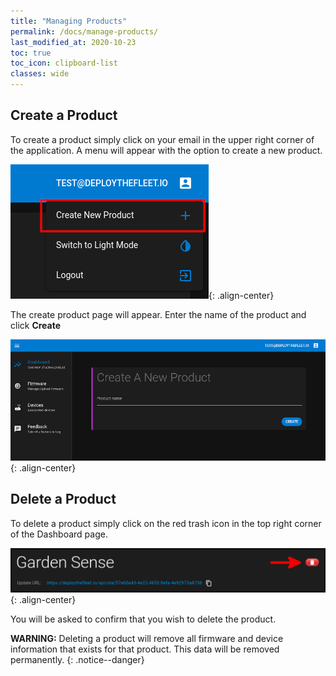 ```yaml
---
title: "Managing Products"
permalink: /docs/manage-products/
last_modified_at: 2020-10-23
toc: true
toc_icon: clipboard-list
classes: wide
---
```


## Create a Product
To create a product simply click on your email in the upper right corner of the application. A menu will appear with the option to create a new product.

![Create product menu location](/assets/images/docs/create_product_menu.png){: .align-center}

The create product page will appear. Enter the name of the product and click **Create**

![Create product dialog](/assets/images/docs/create_product.png){: .align-center}


## Delete a Product
To delete a product simply click on the red trash icon in the top right corner of the Dashboard page. 

![Delete product icon location](/assets/images/docs/delete_product_icon.png){: .align-center}

You will be asked to confirm that you wish to delete the product.

<i class='fas fa-exclamation-triangle'></i> **WARNING:** Deleting a product will remove all firmware and device information that exists for that product. This data will be removed permanently.
{: .notice--danger}

